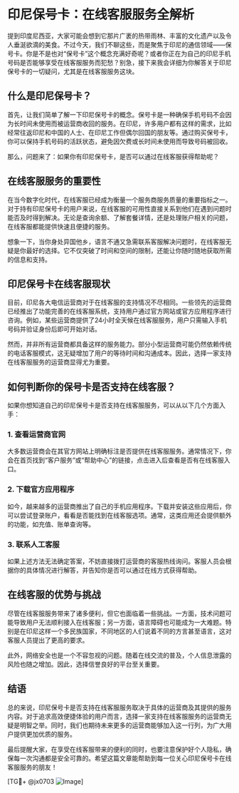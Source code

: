 # 印尼保号卡：在线客服服务全解析

提到印度尼西亚，大家可能会想到它那片广袤的热带雨林、丰富的文化遗产以及令人垂涎欲滴的美食。不过今天，我们不聊这些，而是聚焦于印尼的通信领域——保号卡。你是不是也对“保号卡”这个概念充满好奇呢？或者你正在为自己的印尼手机号码是否能够享受在线客服服务而犯愁？别急，接下来我会详细为你解答关于印尼保号卡的一切疑问，尤其是在线客服服务这块。

## 什么是印尼保号卡？

首先，让我们简单了解一下印尼保号卡的概念。保号卡是一种确保手机号码不会因为长时间未使用而被运营商收回的服务。在印尼，许多用户都有这样的需求，比如经常往返印尼和中国的人士、在印尼工作但偶尔回国的朋友等。通过购买保号卡，你可以保持手机号码的活跃状态，避免因欠费或长时间未使用而导致号码被回收。

那么，问题来了：如果你有印尼保号卡，是否可以通过在线客服获得帮助呢？

## 在线客服服务的重要性

在当今数字化时代，在线客服已经成为衡量一个服务商服务质量的重要指标之一。对于持有印尼保号卡的用户来说，在线客服的可用性直接关系到他们在遇到问题时能否及时得到解决。无论是查询余额、了解套餐详情，还是处理账户相关的问题，在线客服都能提供快速且便捷的服务。

想象一下，当你身处异国他乡，语言不通又急需联系客服解决问题时，在线客服无疑是你最好的选择。它不仅突破了时间和空间的限制，还能让你随时随地获取所需的信息和支持。

## 印尼保号卡在线客服现状

目前，印尼各大电信运营商对于在线客服的支持情况不尽相同。一些领先的运营商已经推出了功能完善的在线客服系统，支持用户通过官方网站或官方应用程序进行咨询。例如，某些运营商提供了24小时全天候在线客服服务，用户只需输入手机号码并验证身份后即可开始对话。

然而，并非所有运营商都具备这样的服务能力。部分小型运营商可能仍然依赖传统的电话客服模式，这无疑增加了用户的等待时间和沟通成本。因此，选择一家支持在线客服服务的运营商显得尤为重要。

## 如何判断你的保号卡是否支持在线客服？

如果你想知道自己的印尼保号卡是否支持在线客服服务，可以从以下几个方面入手：

### 1. 查看运营商官网

大多数运营商会在其官方网站上明确标注是否提供在线客服服务。通常情况下，你会在首页找到“客户服务”或“帮助中心”的链接，点击进入后查看是否有在线客服入口。

### 2. 下载官方应用程序

如今，越来越多的运营商推出了自己的手机应用程序。下载并安装这些应用后，你可以尝试登录账户，看看是否能找到在线客服选项。通常，这类应用还会提供额外的功能，如充值、账单查询等。

### 3. 联系人工客服

如果上述方法无法确定答案，不妨直接拨打运营商的客服热线询问。客服人员会根据你的具体情况进行解答，并告知你是否可以通过在线方式获得帮助。

## 在线客服的优势与挑战

尽管在线客服服务带来了诸多便利，但它也面临着一些挑战。一方面，技术问题可能导致用户无法顺利接入在线客服；另一方面，语言障碍也可能成为一大难题。特别是在印尼这样一个多民族国家，不同地区的人们说着不同的方言甚至语言，这对客服人员提出了更高的要求。

此外，网络安全也是一个不容忽视的问题。随着在线交流的普及，个人信息泄露的风险也随之增加。因此，选择信誉良好的平台至关重要。

## 结语

总的来说，印尼保号卡是否支持在线客服服务取决于具体的运营商及其提供的服务内容。对于追求高效便捷体验的用户而言，选择一家支持在线客服服务的运营商无疑是明智之举。同时，我们也期待未来更多的运营商能够加入这一行列，为广大用户提供更加优质的服务。

最后提醒大家，在享受在线客服带来的便利的同时，也要注意保护好个人隐私，确保每一次沟通都是安全可靠的。希望这篇文章能帮助到每一位关心印尼保号卡在线客服服务的朋友！

[TG💪+ @jx0703 ![Image](https://github.com/user-attachments/assets/dbca1d08-cadb-493c-b0ec-ad6f7a83f270)]